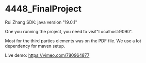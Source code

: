 # 4448_FinalProject

Rui Zhang
SDK: java version "19.0.1"

One you running the project, you need to visit"Localhost:9090".

Most for the third parties elements was on the PDF file. We use a lot dependency for maven setup.

Live demo: https://vimeo.com/780964877
